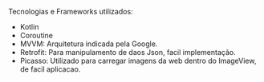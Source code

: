 Tecnologias e Frameworks utilizados:
- Kotlin
- Coroutine
- MVVM: Arquitetura indicada pela Google.
- Retrofit: Para manipulamento de daos Json, facil implementação.
- Picasso: Utilizado para carregar imagens da web dentro do ImageView, de facil aplicacao.
